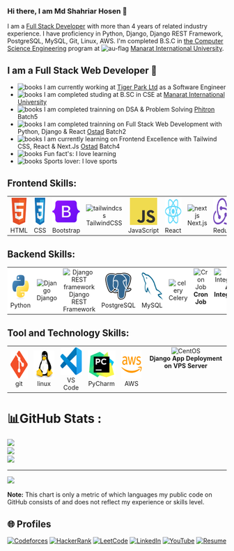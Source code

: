 ### Hi there, I am Md Shahriar Hosen 👋

I am a <a href="https://www.google.com/search?q=Full+Stack+developer">Full Stack Developer</a> with more than 4 years of related industry experience. I have proficiency in Python, Django, Django REST Framework, PostgreSQL, MySQL, Git, Linux, AWS. I'm completed B.S.C in <a href="https://www.google.com/search?q=Computer+Science+Engineering"> the Computer Science Engineering</a> program at <img alt="au-flag" height=16px src="https://www.svgrepo.com/show/56332/bangladesh.svg"/> <a href="https://manarat.ac.bd/academics/academic-syllabus/cse/">Manarat International University</a>.

## I am a Full Stack Web Developer 👋
- <img alt="books" height=16px src="https://www.svgrepo.com/show/230297/books-book.svg"/> I am currently working at [Tiger Park Ltd][jobwebsite] as a Software Engineer
- <img alt="books" height=16px src="https://www.svgrepo.com/show/230297/books-book.svg"/> I am completed studing at B.SC in CSE at <a href="https://manarat.ac.bd/">Manarat International University</a>
- <img alt="books" height=16px src="https://www.svgrepo.com/show/230297/books-book.svg"/> I am completed trainning on DSA & Problem Solving <a href="https://phitron.io/" target="_blank">Phitron</a> Batch5
- <img alt="books" height=16px src="https://www.svgrepo.com/show/230297/books-book.svg"/> I am completed trainning on Full Stack Web Development with Python, Django & React <a href="http://ostad.app/course/web-development-with-python-django" target="_blank">Ostad</a> Batch2
- <img alt="books" height=16px src="https://www.svgrepo.com/show/230297/books-book.svg"/> I am currently learning on Frontend Excellence with Tailwind CSS, React & Next.Js <a href="https://ostad.app/course/react-nextjs-tailwind" target="_blank">Ostad</a> Batch4
- <img alt="books" height=16px src="https://www.svgrepo.com/show/230297/books-book.svg"/> Fun fact's: I love learning
-  <img alt="books" height=16px src="https://www.svgrepo.com/show/230297/books-book.svg"/> Sports lover: I love sports

## Frontend Skills:
<!-- icons https://github.com/devicons/devicon/tree/master/icons/ -->
<table>
  <tr>
      <td align="center">
           <img alt="html5" height=64px src="https://raw.githubusercontent.com/devicons/devicon/master/icons/html5/html5-original.svg">
           <br>HTML
       </td>
       <td align="center">
          <img alt="css3" height=64px src="https://raw.githubusercontent.com/devicons/devicon/master/icons/css3/css3-original.svg">
          <br>CSS
      </td>
     <td align="center">
          <img alt="bootstrap" height=64px src="https://raw.githubusercontent.com/devicons/devicon/master/icons/bootstrap/bootstrap-original.svg">
          <br>Bootstrap
      </td>
      <td align="center">
          <img alt="tailwindcss" height=64px src="https://www.vectorlogo.zone/logos/tailwindcss/tailwindcss-icon.svg">
          <br>TailwindCSS
      </td>
      <td align="center">
          <img alt="javascript" height=64px src="https://raw.githubusercontent.com/devicons/devicon/master/icons/javascript/javascript-original.svg">
          <br>JavaScript
      </td>
      <td align="center">
        <img alt="react" height=64px src="https://raw.githubusercontent.com/devicons/devicon/master/icons/react/react-original.svg">
        <br>React
      </td>
    <td align="center" >
        <img alt="nextjs" height=64px src="https://cdn.worldvectorlogo.com/logos/nextjs-2.svg">
        <br>Next.js
    </td>
     <td align="center">
      <img alt="redux" height=64px src="https://raw.githubusercontent.com/devicons/devicon/master/icons/redux/redux-original.svg">
      <br>Redux
    </td>
  </tr>
</table>

## Backend Skills:
<table style="background:#fff !important;">
  <tr>
    <td align="center">
      <img alt="python" height=64px src="https://raw.githubusercontent.com/devicons/devicon/master/icons/python/python-original.svg">
      <br>Python
    </td>
    <td align="center">
      <img alt="Django" height=64px src="https://cdn.worldvectorlogo.com/logos/django.svg">
      <br>Django
    </td>
     <td align="center">
      <img alt="Django REST framework" height=64px src="https://www.django-rest-framework.org/img/logo.png">
      <br>Django REST Framework
    </td>
    <td align="center">
      <img alt="PostgreSQL" height=64px src="https://raw.githubusercontent.com/devicons/devicon/master/icons/postgresql/postgresql-original.svg">
      <br>PostgreSQL
    </td>
     <td align="center">
          <img alt="MySql" height=64px src="https://raw.githubusercontent.com/devicons/devicon/master/icons/mysql/mysql-original.svg">
      <br>MySQL
    </td>
    <td align="center">
        <img alt="celery" height=64px src="https://www.svgrepo.com/show/447056/celery.svg">
        <br>Celery
    </td>
  <td align="center" valign="top">
    <img alt="Cron Job" height="64" src="https://cdn-icons-png.flaticon.com/512/3193/3193015.png" title="Cron Job">
    <br><strong>Cron Job</strong>
  </td>
  <td align="center" valign="top">
    <img alt="API Integration" height="64" src="https://cdn-icons-png.flaticon.com/512/2165/2165004.png" title="API Integration">
    <br><strong>API Integration</strong>
  </td>
    <!-- <td align="center">
          <img alt="Fast API" height=64px src="https://github.com/devicons/devicon/blob/master/icons/fastapi/fastapi-original.svg">
      <br>Fast API
    </td> -->
  </tr>
</table>

## Tool and Technology Skills:
<table>
  <tr>
     <td align="center">
      <img alt="git" height=64px src="https://raw.githubusercontent.com/devicons/devicon/master/icons/git/git-original.svg">
      <br>git
    </td>
     <td align="center">
      <img alt="linux" height=64px src="https://raw.githubusercontent.com/devicons/devicon/master/icons/linux/linux-original.svg">
      <br>linux
    </td>
    <td align="center">
          <img alt="vscode" height=64px src="https://raw.githubusercontent.com/devicons/devicon/master/icons/vscode/vscode-original.svg">
      <br>VS Code
    </td>
     <td align="center">
          <img alt="pycharm" height=64px src="https://github.com/devicons/devicon/blob/master/icons/pycharm/pycharm-original.svg">
      <br>PyCharm
    </td>
     <td align="center">
      <img alt="aws" height=64px src="https://github.com/devicons/devicon/blob/master/icons/amazonwebservices/amazonwebservices-plain-wordmark.svg">
      <br>AWS
    </td>
    <td align="center" valign="top">
      <img alt="CentOS" height="64" src="https://cdn.jsdelivr.net/gh/devicons/devicon/icons/centos/centos-original.svg" title="CentOS Deployment">
      <br><strong>Django App Deployment on VPS Server</strong>
    </td>
  </tr>
</table>

<!-- ![Jenkins](https://img.shields.io/badge/jenkins-%232C5263.svg?style=for-the-badge&logo=jenkins&logoColor=white) -->
<!-- ![Docker](https://img.shields.io/badge/docker-%230db7ed.svg?style=for-the-badge&logo=docker&logoColor=white) -->
<!-- ![Ansible](https://img.shields.io/badge/ansible-%231A1918.svg?style=for-the-badge&logo=ansible&logoColor=white) -->
<!-- ![Kubernetes](https://img.shields.io/badge/kubernetes-%23326ce5.svg?style=for-the-badge&logo=kubernetes&logoColor=white) --> 
<!-- [Nginx](https://img.shields.io/badge/nginx-%23009639.svg?style=for-the-badge&logo=nginx&logoColor=white) -->

# 📊GitHub Stats :
![](https://github-readme-stats.vercel.app/api?username=cseshahriar&theme=tokyonight&hide_border=false&include_all_commits=true&count_private=true)<br/>
![](https://github-readme-streak-stats.herokuapp.com/?user=cseshahriar&theme=tokyonight&hide_border=false&include_all_commits=true&count_private=true)<br/>
![](https://github-readme-stats.vercel.app/api/top-langs/?username=cseshahriar&theme=tokyonight&hide_border=false&include_all_commits=true&count_private=true&layout=compact&&hide=php)

---
[![](https://visitcount.itsvg.in/api?id=cseshahriar&icon=0&color=0)](https://visitcount.itsvg.in)

<b>Note:</b> This chart is only a metric of which languages my public code on GitHub consists of and does not reflect my experience or skills level.

## 🌐 Profiles
[![Codeforces](https://img.shields.io/badge/Codeforces-445f9d?style=for-the-badge&logo=Codeforces&logoColor=white)](https://codeforces.com/profile/cseshahriar)
[![HackerRank](https://img.shields.io/badge/-Hackerrank-2EC866?style=for-the-badge&logo=HackerRank&logoColor=white)](https://www.hackerrank.com/cse_shahriar)
[![LeetCode](https://img.shields.io/badge/-LeetCode-FFA116?style=for-the-badge&logo=LeetCode&logoColor=white)](https://leetcode.com/u/user3639Lh/)
[![LinkedIn](https://img.shields.io/badge/LinkedIn-%230077B5.svg?logo=linkedin&logoColor=white)](https://linkedin.com/in/cseshahriar)
[![YouTube](https://img.shields.io/badge/YouTube-%23FF0000.svg?logo=YouTube&logoColor=white)](https://youtube.com/c/UCPBtm-c6g5vLKqFJGOGc6NQ)
[![Resume](https://img.shields.io/badge/Resume_PDF-4285F4?style=flat&logo=google-drive&logoColor=white)](https://drive.google.com/file/d/17zlvdDLvdmgQ3GY3R6jHizCnVOUj8auf/view?usp=drive_link)

[cseshahriar]: https://github.com/cseshahriar
[jobwebsite]: https://tiger-park.com/
[website]: https://github.com/cseshahriar
[youtube]: https://www.youtube.com/channel/UCPBtm-c6g5vLKqFJGOGc6NQ/
[instagram]: https://github.com/cseshahriar
[linkedin]: https://github.com/cseshahriar
